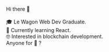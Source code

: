 Hi there 👋
<br>
<br>
🎓  Le Wagon Web Dev Graduate. <br>
🌱  Currently learning React. <br>
🤓  Interested in blockchain development. <br> 
    Anyone for 🎾 ?

<!--
**edmelech/edmelech** is a ✨ _special_ ✨ repository because its `README.md` (this file) appears on your GitHub profile.
